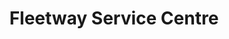 ---
title: "Fleetway Service Centre"
url: /paarden-eiland/fleetway-service-centre/
shop: convenience
---